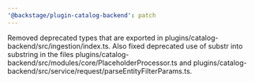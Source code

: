 ```yaml
---
'@backstage/plugin-catalog-backend': patch
---
```


Removed deprecated types that are exported in plugins/catalog-backend/src/ingestion/index.ts. Also fixed deprecated use of substr into substring in the files plugins/catalog-backend/src/modules/core/PlaceholderProcessor.ts and plugins/catalog-backend/src/service/request/parseEntityFilterParams.ts.
